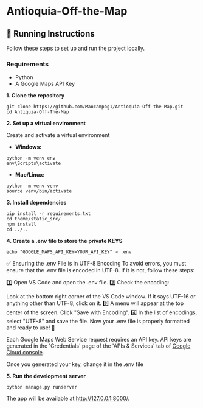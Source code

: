 # Antioquia-Off-the-Map

## 🚀 Running Instructions

Follow these steps to set up and run the project locally.

### Requirements
- Python
- A Google Maps API Key

**1. Clone the repository**

```
git clone https://github.com/Maocampog1/Antioquia-Off-the-Map.git
cd Antiquia-Off-The-Map
```

**2. Set up a virtual environment**

Create and activate a virtual environment

- **Windows:**

```
python -m venv env
env\Scripts\activate
```

- **Mac/Linux:**

```
python -m venv venv
source venv/bin/activate
```

**3. Install dependencies**

```
pip install -r requirements.txt
cd theme/static_src/
npm install
cd ../..
```

**4. Create a .env file to store the private KEYS**
```
echo "GOOGLE_MAPS_API_KEY=YOUR_API_KEY" > .env
```
✅ Ensuring the .env File is in UTF-8 Encoding
To avoid errors, you must ensure that the .env file is encoded in UTF-8. If it is not, follow these steps:

1️⃣ Open VS Code and open the .env file.
2️⃣ Check the encoding:

Look at the bottom right corner of the VS Code window.
If it says UTF-16 or anything other than UTF-8, click on it.
3️⃣ A menu will appear at the top center of the screen. Click "Save with Encoding".
4️⃣ In the list of encodings, select "UTF-8" and save the file.
Now your .env file is properly formatted and ready to use! 🚀

Each Google Maps Web Service request requires an API key. API keys
are generated in the 'Credentials' page of the 'APIs & Services' tab of [Google Cloud console](https://console.cloud.google.com/apis/credentials).

Once you generated your key, change it in the .env file

**5. Run the development server**

```
python manage.py runserver
```

The app will be available at http://127.0.0.1:8000/.
